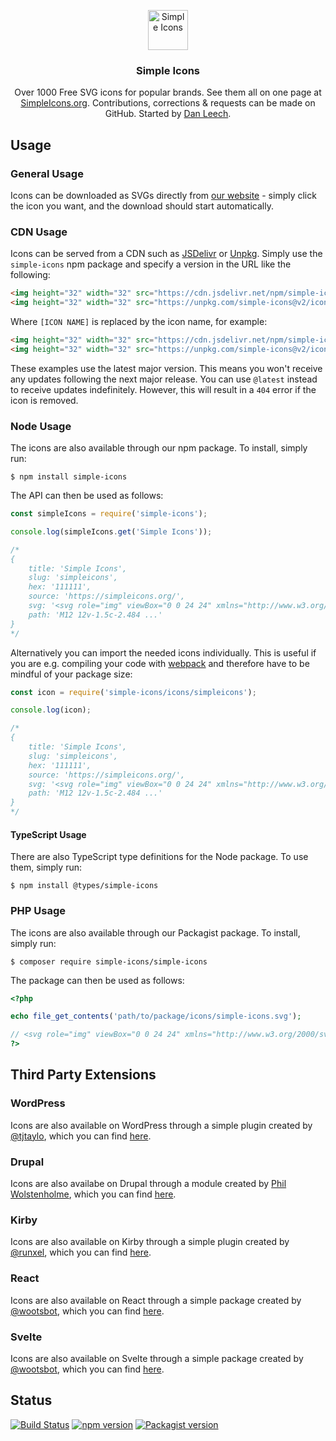 <p align="center">
<a href="https://simpleicons.org/">
<img src="https://simpleicons.org/icons/simpleicons.svg" alt="Simple Icons" width=64 height=64>
</a>
<h3 align="center">Simple Icons</h3>
<p align="center">
Over 1000 Free SVG icons for popular brands. See them all on one page at <a href="https://simpleicons.org">SimpleIcons.org</a>. Contributions, corrections & requests can be made on GitHub. Started by <a href="https://twitter.com/bathtype">Dan Leech</a>.</p>
</p>

## Usage

### General Usage

Icons can be downloaded as SVGs directly from [our website](https://simpleicons.org/) - simply click the icon you want, and the download should start automatically.

### CDN Usage

Icons can be served from a CDN such as [JSDelivr](https://www.jsdelivr.com/package/npm/simple-icons) or [Unpkg](https://unpkg.com/browse/simple-icons/). Simply use the `simple-icons` npm package and specify a version in the URL like the following:

```html
<img height="32" width="32" src="https://cdn.jsdelivr.net/npm/simple-icons@v2/icons/[ICON NAME].svg" />
<img height="32" width="32" src="https://unpkg.com/simple-icons@v2/icons/[ICON NAME].svg" />
```

Where `[ICON NAME]` is replaced by the icon name, for example:

```html
<img height="32" width="32" src="https://cdn.jsdelivr.net/npm/simple-icons@v2/icons/simpleicons.svg" />
<img height="32" width="32" src="https://unpkg.com/simple-icons@v2/icons/simpleicons.svg" />
```

These examples use the latest major version. This means you won't receive any updates following the next major release. You can use `@latest` instead to receive updates indefinitely. However, this will result in a `404` error if the icon is removed.

### Node Usage

The icons are also available through our npm package. To install, simply run:

```
$ npm install simple-icons
```

The API can then be used as follows:

```javascript
const simpleIcons = require('simple-icons');

console.log(simpleIcons.get('Simple Icons'));

/*
{
    title: 'Simple Icons',
    slug: 'simpleicons',
    hex: '111111',
    source: 'https://simpleicons.org/',
    svg: '<svg role="img" viewBox="0 0 24 24" xmlns="http://www.w3.org/2000/svg">...</svg>',
    path: 'M12 12v-1.5c-2.484 ...'
}
*/
```

Alternatively you can import the needed icons individually.
This is useful if you are e.g. compiling your code with [webpack](https://webpack.js.org/) and therefore have to be mindful of your package size:

```javascript
const icon = require('simple-icons/icons/simpleicons');

console.log(icon);

/*
{
    title: 'Simple Icons',
    slug: 'simpleicons',
    hex: '111111',
    source: 'https://simpleicons.org/',
    svg: '<svg role="img" viewBox="0 0 24 24" xmlns="http://www.w3.org/2000/svg">...</svg>',
    path: 'M12 12v-1.5c-2.484 ...'
}
*/
```

#### TypeScript Usage

There are also TypeScript type definitions for the Node package. To use them, simply run:

```
$ npm install @types/simple-icons
```

### PHP Usage

The icons are also available through our Packagist package. To install, simply run:

```
$ composer require simple-icons/simple-icons
```

The package can then be used as follows:

```php
<?php

echo file_get_contents('path/to/package/icons/simple-icons.svg');

// <svg role="img" viewBox="0 0 24 24" xmlns="http://www.w3.org/2000/svg">...</svg>
?>
```

## Third Party Extensions

### WordPress

Icons are also available on WordPress through a simple plugin created by [@tjtaylo](https://github.com/tjtaylo), which you can find [here](https://wordpress.org/plugins/simple-icons/).

### Drupal

Icons are also availabe on Drupal through a module created by [Phil Wolstenholme](https://www.drupal.org/u/phil-wolstenholme), which you can find [here](https://www.drupal.org/project/simple_icons).

### Kirby

Icons are also available on Kirby through a simple plugin created by [@runxel](https://github.com/runxel), which you can find [here](https://github.com/runxel/kirby3-simpleicons).

### React

Icons are also available on React through a simple package created by [@wootsbot](https://github.com/wootsbot), which you can find [here](https://github.com/mamut-dev/icons-pack/tree/master/packages/react-simple-icons).

### Svelte

Icons are also available on Svelte through a simple package created by [@wootsbot](https://github.com/wootsbot), which you can find [here](https://github.com/icons-pack/svelte-simple-icons).

## Status

[![Build Status](https://travis-ci.com/simple-icons/simple-icons.svg?branch=develop)](https://travis-ci.com/simple-icons/simple-icons)
[![npm version](https://img.shields.io/npm/v/simple-icons.svg)](https://www.npmjs.com/package/simple-icons)
[![Packagist version](https://img.shields.io/packagist/v/simple-icons/simple-icons)](https://packagist.org/packages/simple-icons/simple-icons)
